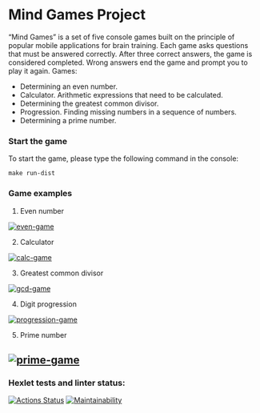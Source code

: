 # Mind Games Project
“Mind Games” is a set of five console games built on the principle of popular mobile applications for brain training. Each game asks questions that must be answered correctly. After three correct answers, the game is considered completed. Wrong answers end the game and prompt you to play it again. Games:
- Determining an even number.
- Calculator. Arithmetic expressions that need to be calculated.
- Determining the greatest common divisor.
- Progression. Finding missing numbers in a sequence of numbers.
- Determining a prime number.

### Start the game
To start the game, please type the following command in the console:
```
make run-dist
```

### Game examples
1. Even number

[![even-game](https://asciinema.org/a/DTv8yN8gYSv1LmZTMlkFa69vq.svg)](https://asciinema.org/a/DTv8yN8gYSv1LmZTMlkFa69vq?autoplay=1)

2. Calculator

[![calc-game](https://asciinema.org/a/ydy5K83AYs2b1IvksAcd1QEj3.svg)](https://asciinema.org/a/ydy5K83AYs2b1IvksAcd1QEj3?autoplay=1)

3. Greatest common divisor

[![gcd-game](https://asciinema.org/a/9rBjeaeO2LD7S6VaJ1RQ2mcZX.svg)](https://asciinema.org/a/9rBjeaeO2LD7S6VaJ1RQ2mcZX?autoplay=1)

4. Digit progression

[![progression-game](https://asciinema.org/a/C1dXxeJA3BROSNGk9xln6S1R1.svg)](https://asciinema.org/a/C1dXxeJA3BROSNGk9xln6S1R1?autoplay=1)

5. Prime number

[![prime-game](https://asciinema.org/a/8p1unBfNXPuD4Kns7lvaJLpgV.svg)](https://asciinema.org/a/8p1unBfNXPuD4Kns7lvaJLpgV?autoplay=1)
---
### Hexlet tests and linter status:
[![Actions Status](https://github.com/Roman3455/java-project-61/actions/workflows/hexlet-check.yml/badge.svg)](https://github.com/Roman3455/java-project-61/actions)
[![Maintainability](https://api.codeclimate.com/v1/badges/6a5ecf3eb10c0afa8982/maintainability)](https://codeclimate.com/github/Roman3455/java-project-60/maintainability)
